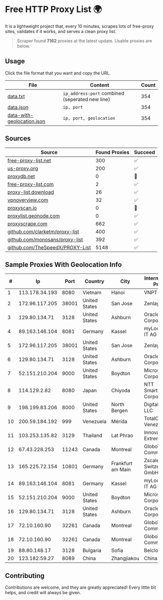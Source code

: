 
# Free HTTP Proxy List 🌍

It is a lightweight project that, every 10 minutes, scrapes lots of free-proxy sites, validates if it works, and serves a clean proxy list.


> Scraper found **7162** proxies at the latest update. Usable proxies are below.

## Usage

Click the file format that you want and copy the URL.


|File|Content|Count|
|----|-------|-----|
|[data.txt](https://raw.githubusercontent.com/themiralay/Proxy-List-World/master/data.txt)|`ip_address:port` combined (seperated new line)|354|
|[data.json](https://raw.githubusercontent.com/themiralay/Proxy-List-World/master/data.json)|`ip, port`|354|
|[data-with-geolocation.json](https://raw.githubusercontent.com/themiralay/Proxy-List-World/master/data-with-geolocation.json)|`ip, port, geolocation`|354|

## Sources

|Source|Found Proxies|Succeed|
|------|-------------|-------|
|[free-proxy-list.net](https://free-proxy-list.net)|300|✅|
|[us-proxy.org](https://www.us-proxy.org)|200|✅|
|[proxydb.net](http://proxydb.net)|0|🚫|
|[free-proxy-list.com](https://free-proxy-list.com/?page=&port=&type%5B%5D=http&type%5B%5D=https&up_time=0&search=Search)|2|✅|
|[proxy-list.download](https://www.proxy-list.download/HTTP)|26|✅|
|[vpnoverview.com](https://vpnoverview.com/privacy/anonymous-browsing/free-proxy-servers)|32|✅|
|[proxyscan.io](https://www.proxyscan.io)|0|🚫|
|[proxylist.geonode.com](https://proxylist.geonode.com/api/proxy-list?limit=300&page=1&sort_by=lastChecked&sort_type=desc&protocols=http,https)|0|✅|
|[proxyscrape.com](https://api.proxyscrape.com/v2/?request=displayproxies&protocol=http&timeout=10000&country=all&ssl=all&anonymity=all)|662|✅|
|[github.com/clarketm/proxy-list](https://raw.githubusercontent.com/clarketm/proxy-list/master/proxy-list-raw.txt)|400|✅|
|[github.com/monosans/proxy-list](https://raw.githubusercontent.com/monosans/proxy-list/main/proxies/http.txt)|392|✅|
|[github.com/TheSpeedX/PROXY-List](https://raw.githubusercontent.com/TheSpeedX/PROXY-List/master/http.txt)|5148|✅|


## Sample Proxies With Geolocation Info

|#|Ip|Port|Country|City|Internet Service Provider|
|-|--|----|-------|----|-------------------------|
|1|113.178.34.193|8080|Vietnam|Hanoi|VNPT|
|2|172.96.117.205|38001|United States|San Jose|Zenlayer Inc|
|3|129.80.134.71|3128|United States|Ashburn|Oracle Corporation|
|4|89.163.146.104|8081|Germany|Kassel|myLoc managed IT AG|
|5|172.96.117.205|38001|United States|San Jose|Zenlayer Inc|
|6|129.80.134.71|3128|United States|Ashburn|Oracle Corporation|
|7|52.151.210.204|9000|United States|Boydton|Microsoft Corporation|
|8|114.129.2.82|8080|Japan|Chiyoda|NTT SmartConnect Corporation|
|9|198.199.83.206|8000|United States|North Bergen|DigitalOcean, LLC|
|10|200.59.184.192|999|Venezuela|Mérida|TotalCom Venezuela C.A.|
|11|103.253.135.82|3129|Thailand|Lat Phrao|Innovative Extremist Co|
|12|67.43.228.253|11243|Canada|Montreal|GloboTech Communications|
|13|165.225.72.154|10801|Germany|Frankfurt am Main|Zscaler Switzerland GmbH|
|14|89.163.146.104|8081|Germany|Kassel|myLoc managed IT AG|
|15|52.151.210.204|9000|United States|Boydton|Microsoft Corporation|
|16|129.80.134.71|3128|United States|Ashburn|Oracle Corporation|
|17|72.10.160.90|32261|Canada|Montreal|GloboTech Communications|
|18|72.10.160.90|32261|Canada|Montreal|GloboTech Communications|
|19|88.80.148.17|3128|Bulgaria|Sofia|Belcloud LTD|
|20|123.182.59.27|8089|China|Zhangjiakou|China Telecom|



## Contributing

Contributions are welcome, and they are greatly appreciated! Every
little bit helps, and credit will always be given.

